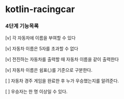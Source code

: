 # kotlin-racingcar

### 4단계 기능목록
[v] 각 자동차에 이름을 부여할 수 있다

[v] 자동차 이름은 5자를 초과할 수 없다

[v] 전진하는 자동차를 출력할 때 자동차 이름을 같이 출력한다

[v] 자동차 이름은 쉼표(,)를 기준으로 구분한다.

[ ]  자동차 경주 게임을 완료한 후 누가 우승했는지를 알려준다.

[ ]  우승자는 한 명 이상일 수 있다.